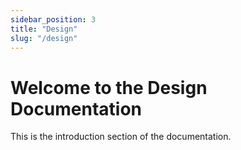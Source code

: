 ```yaml
---
sidebar_position: 3
title: "Design"
slug: "/design"
---
```


# Welcome to the Design Documentation

This is the introduction section of the documentation.
